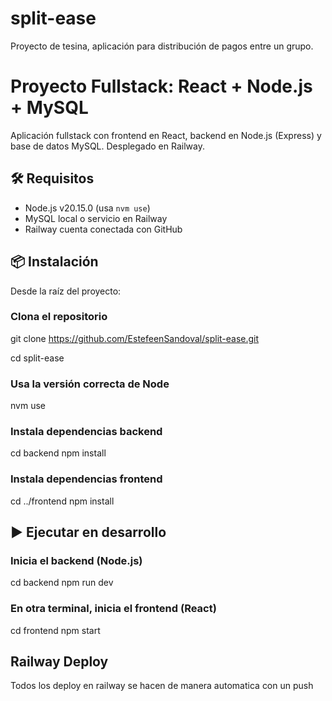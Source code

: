 # split-ease
Proyecto de tesina, aplicación para distribución de pagos entre un grupo.

# Proyecto Fullstack: React + Node.js + MySQL

Aplicación fullstack con frontend en React, backend en Node.js (Express) y base de datos MySQL. Desplegado en Railway.

## 🛠 Requisitos

- Node.js v20.15.0 (usa `nvm use`)
- MySQL local o servicio en Railway
- Railway cuenta conectada con GitHub

## 📦 Instalación

Desde la raíz del proyecto:

### Clona el repositorio
git clone https://github.com/EstefeenSandoval/split-ease.git

cd split-ease

### Usa la versión correcta de Node
nvm use

### Instala dependencias backend
cd backend
npm install

### Instala dependencias frontend
cd ../frontend
npm install

## ▶️ Ejecutar en desarrollo

### Inicia el backend (Node.js)
cd backend
npm run dev

### En otra terminal, inicia el frontend (React)
cd frontend
npm start

## Railway Deploy
Todos los deploy en railway se hacen de manera automatica con un push
